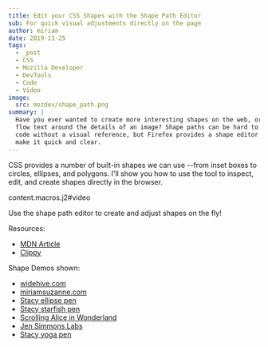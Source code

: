 ```yaml
---
title: Edit your CSS Shapes with the Shape Path Editor
sub: For quick visual adjustments directly on the page
author: miriam
date: 2019-11-25
tags:
  - _post
  - CSS
  - Mozilla Developer
  - DevTools
  - Code
  - Video
image:
  src: mozdev/shape_path.png
summary: |
  Have you ever wanted to create more interesting shapes on the web, or
  flow text around the details of an image? Shape paths can be hard to
  code without a visual reference, but Firefox provides a shape editor to
  make it quick and clear.
---
```


CSS provides a number of built-in shapes we can use --from inset boxes
to circles, ellipses, and polygons. I'll show you how to use the tool to
inspect, edit, and create shapes directly in the browser.

content.macros.j2\#video

Use the shape path editor to create and adjust shapes on the fly!

Resources:

-   [MDN Article]
-   [Clippy]

Shape Demos shown:

-   [widehive.com]
-   [miriamsuzanne.com]
-   [Stacy ellipse pen]
-   [Stacy starfish pen]
-   [Scrolling Alice in Wonderland]
-   [Jen Simmons Labs]
-   [Stacy yoga pen]

  [MDN Article]: https://developer.mozilla.org/en-US/docs/Tools/Page_Inspector/How_to/Edit_CSS_shapes
  [Clippy]: https://bennettfeely.com/clippy/
  [widehive.com]: http://www.widehive.com/artists
  [miriamsuzanne.com]: https://www.miriamsuzanne.com/2019/10/03/css-is-weird/
  [Stacy ellipse pen]: https://codepen.io/stacy/full/449546ec58c27981aa764fe6a8d0d02b
  [Stacy starfish pen]: https://codepen.io/stacy/full/zjOeWa
  [Scrolling Alice in Wonderland]: https://adobe-webplatform.github.io/Demo-for-Alice-s-Adventures-in-Wonderland/
  [Jen Simmons Labs]: https://labs.jensimmons.com/#shapes
  [Stacy yoga pen]: https://codepen.io/stacy/full/aWKerN
